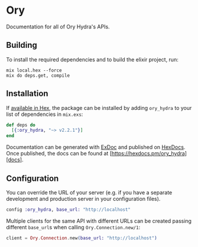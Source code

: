 # Ory

Documentation for all of Ory Hydra&#39;s APIs. 

## Building

To install the required dependencies and to build the elixir project, run:

```console
mix local.hex --force
mix do deps.get, compile
```

## Installation

If [available in Hex][], the package can be installed by adding `ory_hydra` to
your list of dependencies in `mix.exs`:

```elixir
def deps do
  [{:ory_hydra, "~> v2.2.1"}]
end
```

Documentation can be generated with [ExDoc][] and published on [HexDocs][]. Once published, the docs can be found at
[https://hexdocs.pm/ory_hydra][docs].

## Configuration

You can override the URL of your server (e.g. if you have a separate development and production server in your
configuration files).

```elixir
config :ory_hydra, base_url: "http://localhost"
```

Multiple clients for the same API with different URLs can be created passing different `base_url`s when calling
`Ory.Connection.new/1`:

```elixir
client = Ory.Connection.new(base_url: "http://localhost")
```

[exdoc]: https://github.com/elixir-lang/ex_doc
[hexdocs]: https://hexdocs.pm
[available in hex]: https://hex.pm/docs/publish
[docs]: https://hexdocs.pm/ory_hydra
